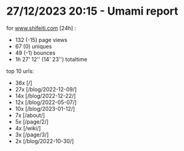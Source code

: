 # 27/12/2023 20:15 - Umami report
for www.shifeiti.com [24h] :

 - 132 (-15) page views
 - 67 (0) uniques
 - 49 (-1) bounces
 - 1h 27' 12'' (14' 23'') totaltime


top 10 urls:
 - 36x [/]
 - 27x [/blog/2022-12-09/]
 - 14x [/blog/2022-12-22/]
 - 12x [/blog/2022-05-07/]
 - 10x [/blog/2023-01-12/]
 - 7x [/about/]
 - 5x [/page/2/]
 - 4x [/wiki/]
 - 3x [/page/3/]
 - 2x [/blog/2022-10-30/]



